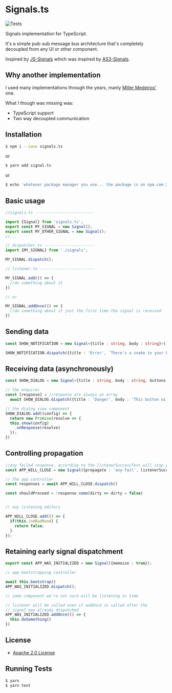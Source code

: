 # Signals.ts

![Tests](https://github.com/cleverplatypus/signals-ts/actions/workflows/test.yml/badge.svg)


Signals implementation for TypeScript.

It's a simple pub-sub message bus architecture that's completely decoupled from any UI or other component.

Inspired by [JS-Signals](https://github.com/millermedeiros/js-signals) which was inspired by [AS3-Signals](https://github.com/robertpenner/as3-signals).

## Why another implementation
I used many implementations through the years, manly [Miller Medeiros'](https://github.com/millermedeiros/js-signals) one.

What I though was missing was:
- TypeScript support 
- Two way decoupled communication


## Installation

```sh
$ npm i --save signals.ts
```
or

```sh
$ yarn add signal.ts
```

or
```sh
$ echo 'whatever package manager you use... the package is on npm.com 🙂'
```

## Basic usage


```ts
//signals.ts --------------------------

import {Signal} from 'signals.ts';
export const MY_SIGNAL = new Signal();
export const MY_OTHER_SIGNAL = new Signal();
//...
```

```ts
// dispatcher.ts ----------------------
import {MY_SIGNAL} from './signals';

MY_SIGNAL.dispatch();
```

```ts
// listener.ts ------------------------

MY_SIGNAL.add(() => {
  //do something about it
})

// or

MY_SIGNAL.addOnce(() => {
  //do something about it just the first time the signal is received
})
```

## Sending data

```ts
const SHOW_NOTIFICATION = new Signal<{title : string, body : string}>();

SHOW_NOTIFICATION.dispatch({title : 'Error', `There's a snake in your boot`});
```

## Receiving data (asynchronously)
```ts
const SHOW_DIALOG = new Signal<{title : string, body : string, buttons : Array<'ok' | 'cancel' | 'yes' | 'no'>}>();
```

```ts
// the enquirer
const [response] = //response are always an array
  await SHOW_DIALOG.dispatch({title : 'Danger', body : 'This button will destroy the world. Do you want to proceed?', buttons : ['yes', 'no']})
```

```ts
// the dialog view component
SHOW_DIALOG.add((config) => {
  return new Promise(resolve => {
  this.show(config)
    .onResponse(resolve)
  });
})
```

## Controlling propagation
```ts
//any failed response, according to the listenerSuccessTest will stop propagation
const APP_WILL_CLOSE = new Signal({propagate : 'any-fail', listenerSuccessTest: val => val === true})
```

```ts
// The app controller
const responses = await APP_WILL_CLOSE.dispatch()

const shouldProceed = !response.some(dirty => dirty = false)


// any listening editors

APP_WILL_CLOSE.add(() => {
  if(this.inABadMood) {
    return false;
  }
});

```

## Retaining early signal dispatchment

```ts
export const APP_WAS_INITIALIZED = new Signal({memoize : true});
```

```ts
// app bootstrapping controller

await this.bootstrap()
APP_WAS_INITIALIZED.dispatch();
```

```ts
// some component we're not sure will be listening in time

// listener will be called even if addOnce is called after the 
// signal was already dispatched
APP_WAS_INITIALIZED.addOnce(() => {
  this.doSomething()
})
```


## License ##

 * [Apache 2.0 License](https://opensource.org/license/apache-2-0/)


## Running Tests ##

```sh
$ yarn
$ yarn test
